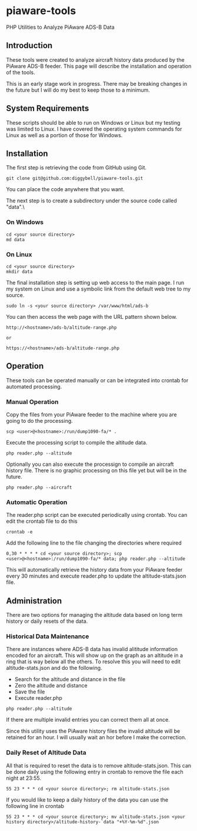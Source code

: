 # piaware-tools
PHP Utilities to Analyze PiAware ADS-B Data

## Introduction
These tools were created to analyze aircraft history data produced by
the PiAware ADS-B feeder. This page will describe the installation and operation of the tools.

This is an early stage work in progress. There may be breaking changes in the future but I will do my best to keep those to a minimum.

## System Requirements
These scripts should be able to run on Windows or Linux but my testing was limited to Linux. I have covered the operating system commands for Linux as well as a portion of those for Windows.

## Installation
The first step is retrieving the code from GitHub using Git.
```
git clone git@github.com:diggybell/piaware-tools.git
```
You can place the code anywhere that you want.

The next step is to create a subdirectory under the source code called "data".\

### On Windows
```
cd <your source directory>
md data
```
### On Linux
```
cd <your source directory>
mkdir data
```

The final installation step is setting up web access to the main page. I run my system on Linux and use a symbolic link from the default web tree to my source.
```
sudo ln -s <your source directory> /var/www/html/ads-b
```
You can then access the web page with the URL pattern shown below.
```
http://<hostname>/ads-b/altitude-range.php

or

https://<hostname>/ads-b/altitude-range.php
```

## Operation
These tools can be operated manually or can be integrated into crontab for automated processing.

### Manual Operation
Copy the files from your PiAware feeder to the machine where you are going to do the processing.
```
scp <user>@<hostname>:/run/dump1090-fa/* .
```
Execute the processing script to compile the altitude data.

```
php reader.php --altitude
```

Optionally you can also execute the processign to compile an aircraft history file. There is no graphic processing on this file yet but will be in the future.

```
php reader.php --aircraft
```

### Automatic Operation
The reader.php script can be executed periodically using crontab. You can edit the crontab file to do this
```
crontab -e
```
Add the following line to the file changing the directories where required
```
0,30 * * * * cd <your source directory>; scp <user>@<hostname>:/run/dump1090-fa/* data; php reader.php --altitude
```
This will automatically retrieve the history data from your PiAware feeder every 30 minutes and execute reader.php to update the altitude-stats.json file.

## Administration
There are two options for managing the altitude data based on long term history or daily resets of the data.

### Historical Data Maintenance
There are instances where ADS-B data has invalid alititude information encoded for an aircraft. This will show up on the graph as an altitude in a ring that is way below all the others. To resolve this you will need to edit altitude-stats.json and do the following.
* Search for the altitude and distance in the file
* Zero the altitude and distance
* Save the file
* Execute reader.php
```
php reader.php --altitude
```
If there are multiple invalid entries you can correct them all at once.

Since this utility uses the PiAware history files the invalid altitude will be retained for an hour. I will usually wait an hor before I make the correction.

### Daily Reset of Altitude Data
All that is required to reset the data is to remove altitude-stats.json. This can be done daily using the following entry in crontab to remove the file each night at 23:55.
```
55 23 * * * cd <your source directory>; rm altitude-stats.json
```
If you would like to keep a daily history of the data you can use the following line in crontab
```
55 23 * * * cd <your source directory>; mv altitude-stats.json <your history directory>/altitude-history-`data "+%Y-%m-%d".json